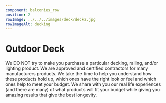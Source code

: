 ```yaml
---
component: balconies_row
position: 2
rowImage: ../../../images/deck/deck2.jpg
rowImageAlt: decking
---
```

#  Outdoor Deck

We DO NOT try to make you purchase a particular decking, railing, and/or lighting product. We are approved and certified contractors for many manufacturers products. We take the time to help you understand how these products hold up, which ones have the right look or feel and which ones help to meet your budget. We share with you our real life experiences (and there are many) of what products will fit your budget while giving you amazing results that give the best longevity.
